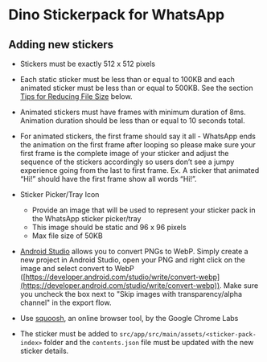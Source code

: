 # Dino Stickerpack for WhatsApp

## Adding new stickers

* Stickers must be exactly 512 x 512 pixels
* Each static sticker must be less than or equal to 100KB and each animated sticker must be less than or equal to 500KB. See the section [Tips for Reducing File Size](#tips-for-reducing-file-size) below.
* Animated stickers must have frames with minimum duration of 8ms. Animation duration should be less than or equal to 10 seconds total.
* For animated stickers, the first frame should say it all - WhatsApp ends the animation on the first frame after looping so please make sure your first frame is the complete image of your sticker and adjust the sequence of the stickers accordingly so users don’t see a jumpy experience going from the last to first frame. Ex. A sticker that animated “Hi!” should have the first frame show all words “Hi!”.

* Sticker Picker/Tray Icon
  * Provide an image that will be used to represent your sticker pack in the WhatsApp sticker picker/tray
  * This image should be static and 96 x 96 pixels
  * Max file size of 50KB

* [Android Studio](https://developer.android.com/studio/) allows you to convert PNGs to WebP. Simply create a new project in Android Studio, open your PNG and right click on the image and select convert to WebP ([https://developer.android.com/studio/write/convert-webp](https://developer.android.com/studio/write/convert-webp)). Make sure you uncheck the box next to "Skip images with transparency/alpha channel" in the export flow.
* Use [squoosh](https://squoosh.app/), an online browser tool, by the Google Chrome Labs

* The sticker must be added to `src/app/src/main/assets/<sticker-pack-index>` folder and the `contents.json` file must be updated with the new sticker details.